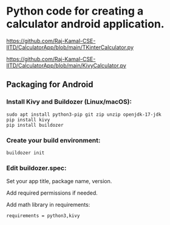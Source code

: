 # Python code for creating a calculator android application.

https://github.com/Raj-Kamal-CSE-IITD/CalculatorApp/blob/main/TKinterCalculator.py

https://github.com/Raj-Kamal-CSE-IITD/CalculatorApp/blob/main/KivyCalculator.py

## Packaging for Android
### Install Kivy and Buildozer (Linux/macOS):
```
sudo apt install python3-pip git zip unzip openjdk-17-jdk
pip install kivy
pip install buildozer
```

### Create your build environment:
```
buildozer init
```

### Edit buildozer.spec:

Set your app title, package name, version.

Add required permissions if needed.

Add math library in requirements:

```
requirements = python3,kivy
```
